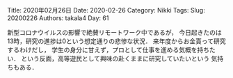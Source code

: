 ﻿Title: 2020年02月26日
Date: 2020-02-26
Category: Nikki
Tags: 
Slug: 20200226
Authors: takala4
Day: 61



新型コロナウイルスの影響で絶賛リモートワーク中であるが，
今日起きたのは13時，研究の進捗は0という想定通りの悲惨な状況．
来年度からお金貰って研究するわけだし，
学生の身分に甘えず，プロとして仕事を進める気概を持ちたい．
という反面，高等遊民として興味の赴くままに研究していたいという
気持ちもある．